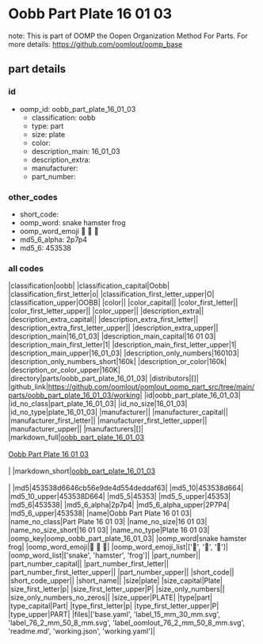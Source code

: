 # Oobb Part Plate 16 01 03  

note: This is part of OOMP the Oopen Organization Method For Parts. For more details: https://github.com/oomlout/oomp_base

##  part details





### id
* oomp_id: oobb_part_plate_16_01_03
  * classification: oobb
  * type: part
  * size: plate
  * color: 
  * description_main: 16_01_03
  * description_extra: 
  * manufacturer: 
  * part_number: 

### other_codes
* short_code: 
* oomp_word: snake hamster frog
* oomp_word_emoji :snake: :hamster: :frog:
* md5_6_alpha: 2p7p4
* md5_6: 453538

### all codes 
|classification|oobb|
|classification_capital|Oobb|
|classification_first_letter|o|
|classification_first_letter_upper|O|
|classification_upper|OOBB|
|color||
|color_capital||
|color_first_letter||
|color_first_letter_upper||
|color_upper||
|description_extra||
|description_extra_capital||
|description_extra_first_letter||
|description_extra_first_letter_upper||
|description_extra_upper||
|description_main|16_01_03|
|description_main_capital|16 01 03|
|description_main_first_letter|1|
|description_main_first_letter_upper|1|
|description_main_upper|16_01_03|
|description_only_numbers|160103|
|description_only_numbers_short|160k|
|description_or_color|160k|
|description_or_color_upper|160K|
|directory|parts/oobb_part_plate_16_01_03|
|distributors|[]|
|github_link|https://github.com/oomlout/oomlout_oomp_part_src/tree/main/parts/oobb_part_plate_16_01_03/working|
|id|oobb_part_plate_16_01_03|
|id_no_class|part_plate_16_01_03|
|id_no_size|16_01_03|
|id_no_type|plate_16_01_03|
|manufacturer||
|manufacturer_capital||
|manufacturer_first_letter||
|manufacturer_first_letter_upper||
|manufacturer_upper||
|manufacturers|[]|
|markdown_full|[oobb_part_plate_16_01_03](https://github.com/oomlout/oomlout_oomp_part_src/tree/main/parts/oobb_part_plate_16_01_03/working)<br>[](https://github.com/oomlout/oomlout_oomp_part_src/tree/main/parts/oobb_part_plate_16_01_03/working)<br>[Oobb Part Plate 16 01 03](https://github.com/oomlout/oomlout_oomp_part_src/tree/main/parts/oobb_part_plate_16_01_03/working)<br><br>|
|markdown_short|[oobb_part_plate_16_01_03](https://github.com/oomlout/oomlout_oomp_part_src/tree/main/parts/oobb_part_plate_16_01_03/working)<br><br>|
|md5|453538d6646cb56e9de4d554deddaf63|
|md5_10|453538d664|
|md5_10_upper|453538D664|
|md5_5|45353|
|md5_5_upper|45353|
|md5_6|453538|
|md5_6_alpha|2p7p4|
|md5_6_alpha_upper|2P7P4|
|md5_6_upper|453538|
|name|Oobb Part Plate 16 01 03|
|name_no_class|Part Plate 16 01 03|
|name_no_size|16 01 03|
|name_no_size_short|16 01 03|
|name_no_type|Plate 16 01 03|
|oomp_key|oomp_oobb_part_plate_16_01_03|
|oomp_word|snake hamster frog|
|oomp_word_emoji|:snake: :hamster: :frog:|
|oomp_word_emoji_list|[':snake:', ':hamster:', ':frog:']|
|oomp_word_list|['snake', 'hamster', 'frog']|
|part_number||
|part_number_capital||
|part_number_first_letter||
|part_number_first_letter_upper||
|part_number_upper||
|short_code||
|short_code_upper||
|short_name||
|size|plate|
|size_capital|Plate|
|size_first_letter|p|
|size_first_letter_upper|P|
|size_only_numbers||
|size_only_numbers_no_zeros||
|size_upper|PLATE|
|type|part|
|type_capital|Part|
|type_first_letter|p|
|type_first_letter_upper|P|
|type_upper|PART|
|files|['base.yaml', 'label_15_mm_30_mm.svg', 'label_76_2_mm_50_8_mm.svg', 'label_oomlout_76_2_mm_50_8_mm.svg', 'readme.md', 'working.json', 'working.yaml']|
